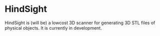 # HindSight
 HindSight is (will be) a lowcost 3D scanner for generating 3D STL files of physical objects. It is currently in development.   
